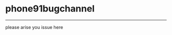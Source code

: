 # phone91bugchannel

---------------------------------------------------------

please arise you issue here 
